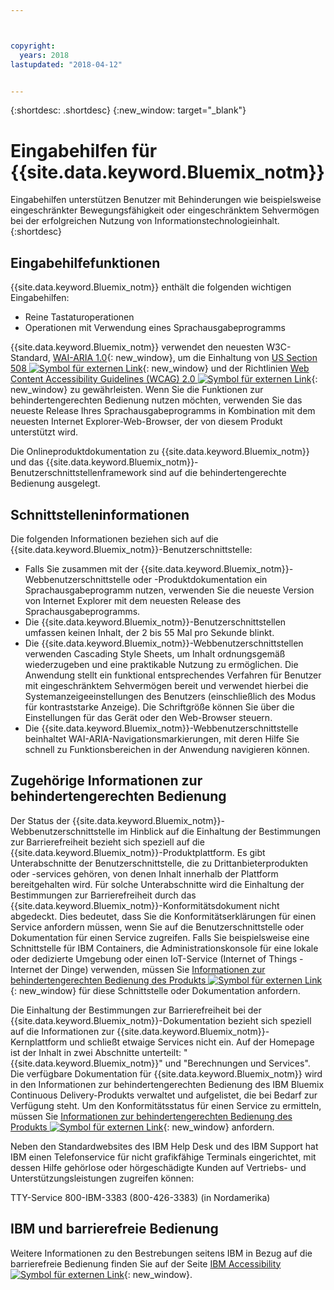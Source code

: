 ```yaml
---



copyright:
  years: 2018
lastupdated: "2018-04-12"


---
```


{:shortdesc: .shortdesc}
{:new_window: target="_blank"}

# Eingabehilfen für {{site.data.keyword.Bluemix_notm}}

Eingabehilfen unterstützen Benutzer mit Behinderungen wie beispielsweise eingeschränkter Bewegungsfähigkeit oder eingeschränktem Sehvermögen bei der erfolgreichen Nutzung von Informationstechnologieinhalt.
{:shortdesc}

## Eingabehilfefunktionen

{{site.data.keyword.Bluemix_notm}} enthält die folgenden wichtigen Eingabehilfen:

* Reine Tastaturoperationen
* Operationen mit Verwendung eines Sprachausgabeprogramms

{{site.data.keyword.Bluemix_notm}} verwendet den neuesten W3C-Standard, [WAI-ARIA 1.0](http://www.w3.org/TR/wai-aria/){: new_window}, um die Einhaltung von [US Section 508 ![Symbol für externen Link](../../icons/launch-glyph.svg "Symbol für externen Link")](https://www.access-board.gov/guidelines-and-standards/communications-and-it/about-the-section-508-standards/section-508-standards){: new_window} und der Richtlinien [Web Content Accessibility Guidelines (WCAG) 2.0 ![Symbol für externen Link](../../icons/launch-glyph.svg "Symbol für externen Link")](http://www.w3.org/TR/WCAG20/){: new_window} zu gewährleisten. Wenn Sie die Funktionen zur behindertengerechten Bedienung nutzen möchten, verwenden Sie das neueste Release Ihres Sprachausgabeprogramms in Kombination mit dem neuesten Internet Explorer-Web-Browser, der von diesem Produkt unterstützt wird.

Die Onlineproduktdokumentation zu {{site.data.keyword.Bluemix_notm}} und das {{site.data.keyword.Bluemix_notm}}-Benutzerschnittstellenframework sind auf die behindertengerechte Bedienung ausgelegt. 


## Schnittstelleninformationen
 
Die folgenden Informationen beziehen sich auf die {{site.data.keyword.Bluemix_notm}}-Benutzerschnittstelle:

* Falls Sie zusammen mit der {{site.data.keyword.Bluemix_notm}}-Webbenutzerschnittstelle oder -Produktdokumentation ein Sprachausgabeprogramm nutzen, verwenden Sie die neueste Version von Internet Explorer mit dem neuesten Release des Sprachausgabeprogramms. 
* Die {{site.data.keyword.Bluemix_notm}}-Benutzerschnittstellen umfassen keinen Inhalt, der 2 bis 55 Mal pro Sekunde blinkt.
* Die {{site.data.keyword.Bluemix_notm}}-Webbenutzerschnittstellen verwenden Cascading Style Sheets, um Inhalt ordnungsgemäß wiederzugeben und eine praktikable Nutzung zu ermöglichen. Die Anwendung stellt ein funktional entsprechendes Verfahren für Benutzer mit eingeschränktem Sehvermögen bereit und verwendet hierbei die Systemanzeigeeinstellungen des Benutzers (einschließlich des Modus für kontraststarke Anzeige). Die Schriftgröße können Sie über die Einstellungen für das Gerät oder den Web-Browser steuern.
* Die {{site.data.keyword.Bluemix_notm}}-Webbenutzerschnittstelle beinhaltet WAI-ARIA-Navigationsmarkierungen, mit deren Hilfe Sie schnell zu Funktionsbereichen in der Anwendung navigieren können.


## Zugehörige Informationen zur behindertengerechten Bedienung

Der Status der {{site.data.keyword.Bluemix_notm}}-Webbenutzerschnittstelle im Hinblick auf die Einhaltung der Bestimmungen zur Barrierefreiheit bezieht sich speziell auf die {{site.data.keyword.Bluemix_notm}}-Produktplattform. Es gibt Unterabschnitte der Benutzerschnittstelle, die zu Drittanbieterprodukten oder -services gehören, von denen Inhalt innerhalb der Plattform bereitgehalten wird. Für solche Unterabschnitte wird die Einhaltung der Bestimmungen zur Barrierefreiheit durch das {{site.data.keyword.Bluemix_notm}}-Konformitätsdokument nicht abgedeckt. Dies bedeutet, dass Sie die Konformitätserklärungen für einen Service anfordern müssen, wenn Sie auf die Benutzerschnittstelle oder Dokumentation für einen Service zugreifen. Falls Sie beispielsweise eine Schnittstelle für IBM Containers, die Administrationskonsole für eine lokale oder dedizierte Umgebung oder einen IoT-Service (Internet of Things - Internet der Dinge) verwenden, müssen Sie [Informationen zur behindertengerechten Bedienung des Produkts ![Symbol für externen Link](../../icons/launch-glyph.svg "Symbol für externen Link")](http://www-03.ibm.com/able/product_accessibility/index.html){: new_window} für diese Schnittstelle oder Dokumentation anfordern.

Die Einhaltung der Bestimmungen zur Barrierefreiheit bei der {{site.data.keyword.Bluemix_notm}}-Dokumentation bezieht sich speziell auf die Informationen zur {{site.data.keyword.Bluemix_notm}}-Kernplattform und schließt etwaige Services nicht ein. Auf der Homepage ist der Inhalt in zwei Abschnitte unterteilt: "{{site.data.keyword.Bluemix_notm}}" und "Berechnungen und Services". Die verfügbare Dokumentation für {{site.data.keyword.Bluemix_notm}} wird in den Informationen zur behindertengerechten Bedienung des IBM Bluemix Continuous Delivery-Produkts verwaltet und aufgelistet, die bei Bedarf zur Verfügung steht. Um den Konformitätsstatus für einen Service zu ermitteln, müssen Sie [Informationen zur behindertengerechten Bedienung des Produkts ![Symbol für externen Link](../../icons/launch-glyph.svg "Symbol für externen Link")](http://www-03.ibm.com/able/product_accessibility/index.html){: new_window} anfordern.

Neben den Standardwebsites des IBM Help Desk und des IBM Support hat IBM einen Telefonservice für nicht grafikfähige Terminals eingerichtet, mit dessen Hilfe gehörlose oder hörgeschädigte Kunden auf Vertriebs- und Unterstützungsleistungen zugreifen können:

TTY-Service
800-IBM-3383 (800-426-3383)
(in Nordamerika)

## IBM und barrierefreie Bedienung

Weitere Informationen zu den Bestrebungen seitens IBM in Bezug auf die barrierefreie Bedienung finden Sie auf der Seite [IBM Accessibility ![Symbol für externen Link](../../icons/launch-glyph.svg "Symbol für externen Link")](http://www.ibm.com/able){: new_window}.
